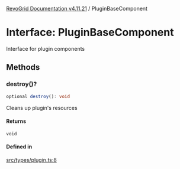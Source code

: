 [RevoGrid Documentation v4.11.21](README.md) / PluginBaseComponent

# Interface: PluginBaseComponent

Interface for plugin components

## Methods

### destroy()?

```ts
optional destroy(): void
```

Cleans up plugin's resources

#### Returns

`void`

#### Defined in

[src/types/plugin.ts:8](https://github.com/revolist/revogrid/blob/a0e7ff1e32285a85a0644789b55a183ad196d0cf/src/types/plugin.ts#L8)

